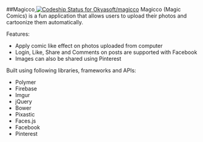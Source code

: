 ##Magicco[ ![Codeship Status for Okyasoft/magicco](https://codeship.com/projects/c9fdebf0-9008-0132-8958-32b8c1ae92e1/status?branch=master)](https://codeship.com/projects/61402)
Magicco (Magic Comics) is a fun application that allows users to upload their photos and cartoonize them automatically.

Features:

- Apply comic like effect on photos uploaded from computer
- Login, Like, Share and Comments on posts are supported with Facebook
- Images can also be shared using Pinterest

Built using following libraries, frameworks and APIs:

- Polymer
- Firebase
- Imgur
- jQuery
- Bower
- Pixastic
- Faces.js
- Facebook
- Pinterest
